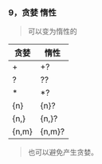 ### 9，贪婪 惰性
> 可以变为惰性的

|贪婪 | 惰性|
|---|---|
|+ | +?|
|? | ??|
|* | *?|
|{n} | {n}?|
|{n,} | {n,}?|
|{n,m} | {n,m}?|

> 也可以避免产生贪婪。
